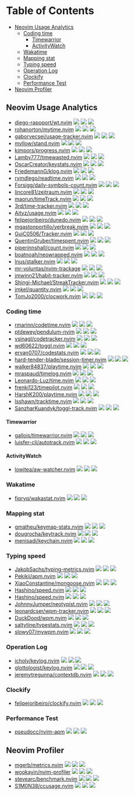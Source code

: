 # Table of Contents

<!-- toc -->

- [Neovim Usage Analytics](#neovim-usage-analytics)
  - [Coding time](#coding-time)
    - [Timewarrior](#timewarrior)
    - [ActivityWatch](#activitywatch)
  - [Wakatime](#wakatime)
  - [Mapping stat](#mapping-stat)
  - [Typing speed](#typing-speed)
  - [Operation Log](#operation-log)
  - [Clockify](#clockify)
  - [Performance Test](#performance-test)
- [Neovim Profiler](#neovim-profiler)

<!-- tocstop -->

## Neovim Usage Analytics

- [diego-rapoport/wt.nvim](https://github.com/diego-rapoport/wt.nvim) ![](https://img.shields.io/github/stars/diego-rapoport/wt.nvim) ![](https://img.shields.io/github/last-commit/diego-rapoport/wt.nvim) ![](https://img.shields.io/github/commit-activity/y/diego-rapoport/wt.nvim)
- [rohanorton/mytime.nvim](https://github.com/rohanorton/mytime.nvim) ![](https://img.shields.io/github/stars/rohanorton/mytime.nvim) ![](https://img.shields.io/github/last-commit/rohanorton/mytime.nvim) ![](https://img.shields.io/github/commit-activity/y/rohanorton/mytime.nvim)
- [gaborvecsei/usage-tracker.nvim](https://github.com/gaborvecsei/usage-tracker.nvim) ![](https://img.shields.io/github/stars/gaborvecsei/usage-tracker.nvim) ![](https://img.shields.io/github/last-commit/gaborvecsei/usage-tracker.nvim) ![](https://img.shields.io/github/commit-activity/y/gaborvecsei/usage-tracker.nvim)
- [mvllow/stand.nvim](https://github.com/mvllow/stand.nvim) ![](https://img.shields.io/github/stars/mvllow/stand.nvim) ![](https://img.shields.io/github/last-commit/mvllow/stand.nvim) ![](https://img.shields.io/github/commit-activity/y/mvllow/stand.nvim)
- [kimpors/progress.nvim](https://github.com/kimpors/progress.nvim) ![](https://img.shields.io/github/stars/kimpors/progress.nvim) ![](https://img.shields.io/github/last-commit/kimpors/progress.nvim) ![](https://img.shields.io/github/commit-activity/y/kimpors/progress.nvim)
- [Lamby777/timewasted.nvim](https://github.com/Lamby777/timewasted.nvim) ![](https://img.shields.io/github/stars/Lamby777/timewasted.nvim) ![](https://img.shields.io/github/last-commit/Lamby777/timewasted.nvim) ![](https://img.shields.io/github/commit-activity/y/Lamby777/timewasted.nvim)
- [OscarCreator/keystats.nvim](https://github.com/OscarCreator/keystats.nvim) ![](https://img.shields.io/github/stars/OscarCreator/keystats.nvim) ![](https://img.shields.io/github/last-commit/OscarCreator/keystats.nvim) ![](https://img.shields.io/github/commit-activity/y/OscarCreator/keystats.nvim)
- [FriedemannG/klog.nvim](https://github.com/FriedemannG/klog.nvim) ![](https://img.shields.io/github/stars/FriedemannG/klog.nvim) ![](https://img.shields.io/github/last-commit/FriedemannG/klog.nvim) ![](https://img.shields.io/github/commit-activity/y/FriedemannG/klog.nvim)
- [rymdlego/readtime.nvim](https://github.com/rymdlego/readtime.nvim) ![](https://img.shields.io/github/stars/rymdlego/readtime.nvim) ![](https://img.shields.io/github/last-commit/rymdlego/readtime.nvim) ![](https://img.shields.io/github/commit-activity/y/rymdlego/readtime.nvim)
- [Forsigg/daily-symbols-count.nvim](https://github.com/Forsigg/daily-symbols-count.nvim) ![](https://img.shields.io/github/stars/Forsigg/daily-symbols-count.nvim) ![](https://img.shields.io/github/last-commit/Forsigg/daily-symbols-count.nvim) ![](https://img.shields.io/github/commit-activity/y/Forsigg/daily-symbols-count.nvim)
- [lincore81/zeitraum.nvim](https://github.com/lincore81/zeitraum.nvim) ![](https://img.shields.io/github/stars/lincore81/zeitraum.nvim) ![](https://img.shields.io/github/last-commit/lincore81/zeitraum.nvim) ![](https://img.shields.io/github/commit-activity/y/lincore81/zeitraum.nvim)
- [maorun/timeTrack.nvim](https://github.com/maorun/timeTrack.nvim) ![](https://img.shields.io/github/stars/maorun/timeTrack.nvim) ![](https://img.shields.io/github/last-commit/maorun/timeTrack.nvim) ![](https://img.shields.io/github/commit-activity/y/maorun/timeTrack.nvim)
- [3rd/time-tracker.nvim](https://github.com/3rd/time-tracker.nvim) ![](https://img.shields.io/github/stars/3rd/time-tracker.nvim) ![](https://img.shields.io/github/last-commit/3rd/time-tracker.nvim) ![](https://img.shields.io/github/commit-activity/y/3rd/time-tracker.nvim)
- [Aityz/usage.nvim](https://github.com/Aityz/usage.nvim) ![](https://img.shields.io/github/stars/Aityz/usage.nvim) ![](https://img.shields.io/github/last-commit/Aityz/usage.nvim) ![](https://img.shields.io/github/commit-activity/y/Aityz/usage.nvim)
- [felipejoribeiro/dunedo.nvim](https://github.com/felipejoribeiro/dunedo.nvim) ![](https://img.shields.io/github/stars/felipejoribeiro/dunedo.nvim) ![](https://img.shields.io/github/last-commit/felipejoribeiro/dunedo.nvim) ![](https://img.shields.io/github/commit-activity/y/felipejoribeiro/dunedo.nvim)
- [mgastonportillo/yerbreak.nvim](https://github.com/mgastonportillo/yerbreak.nvim) ![](https://img.shields.io/github/stars/mgastonportillo/yerbreak.nvim) ![](https://img.shields.io/github/last-commit/mgastonportillo/yerbreak.nvim) ![](https://img.shields.io/github/commit-activity/y/mgastonportillo/yerbreak.nvim)
- [GuiC0506/Tracker.nvim](https://github.com/GuiC0506/Tracker.nvim) ![](https://img.shields.io/github/stars/GuiC0506/Tracker.nvim) ![](https://img.shields.io/github/last-commit/GuiC0506/Tracker.nvim) ![](https://img.shields.io/github/commit-activity/y/GuiC0506/Tracker.nvim)
- [QuentinGruber/timespent.nvim](https://github.com/QuentinGruber/timespent.nvim) ![](https://img.shields.io/github/stars/QuentinGruber/timespent.nvim) ![](https://img.shields.io/github/last-commit/QuentinGruber/timespent.nvim) ![](https://img.shields.io/github/commit-activity/y/QuentinGruber/timespent.nvim)
- [piperinnshall/count.nvim](https://github.com/piperinnshall/count.nvim) ![](https://img.shields.io/github/stars/piperinnshall/count.nvim) ![](https://img.shields.io/github/last-commit/piperinnshall/count.nvim) ![](https://img.shields.io/github/commit-activity/y/piperinnshall/count.nvim)
- [boatnoah/neowrapped.nvim](https://github.com/boatnoah/neowrapped.nvim) ![](https://img.shields.io/github/stars/boatnoah/neowrapped.nvim) ![](https://img.shields.io/github/last-commit/boatnoah/neowrapped.nvim) ![](https://img.shields.io/github/commit-activity/y/boatnoah/neowrapped.nvim)
- [lnus/stalker.nvim](https://github.com/lnus/stalker.nvim) ![](https://img.shields.io/github/stars/lnus/stalker.nvim) ![](https://img.shields.io/github/last-commit/lnus/stalker.nvim) ![](https://img.shields.io/github/commit-activity/y/lnus/stalker.nvim)
- [mr-voluntas/nvim-trackage](https://github.com/mr-voluntas/nvim-trackage) ![](https://img.shields.io/github/stars/mr-voluntas/nvim-trackage) ![](https://img.shields.io/github/last-commit/mr-voluntas/nvim-trackage) ![](https://img.shields.io/github/commit-activity/y/mr-voluntas/nvim-trackage)
- [jmwinn21/habit-tracker.nvim](https://github.com/jmwinn21/habit-tracker.nvim) ![](https://img.shields.io/github/stars/jmwinn21/habit-tracker.nvim) ![](https://img.shields.io/github/last-commit/jmwinn21/habit-tracker.nvim) ![](https://img.shields.io/github/commit-activity/y/jmwinn21/habit-tracker.nvim)
- [Shingi-Michael/StreakTracker.nvim](https://github.com/Shingi-Michael/StreakTracker.nvim) ![](https://img.shields.io/github/stars/Shingi-Michael/StreakTracker.nvim) ![](https://img.shields.io/github/last-commit/Shingi-Michael/StreakTracker.nvim) ![](https://img.shields.io/github/commit-activity/y/Shingi-Michael/StreakTracker.nvim)
- [jmkel/quantity.nvim](https://github.com/jmkel/quantity.nvim) ![](https://img.shields.io/github/stars/jmkel/quantity.nvim) ![](https://img.shields.io/github/last-commit/jmkel/quantity.nvim) ![](https://img.shields.io/github/commit-activity/y/jmkel/quantity.nvim)
- [TomJo2000/clocwork.nvim](https://github.com/TomJo2000/clocwork.nvim) ![](https://img.shields.io/github/stars/TomJo2000/clocwork.nvim) ![](https://img.shields.io/github/last-commit/TomJo2000/clocwork.nvim) ![](https://img.shields.io/github/commit-activity/y/TomJo2000/clocwork.nvim)

### Coding time

- [rmarinn/codetime.nvim](https://github.com/rmarinn/codetime.nvim) ![](https://img.shields.io/github/stars/rmarinn/codetime.nvim) ![](https://img.shields.io/github/last-commit/rmarinn/codetime.nvim) ![](https://img.shields.io/github/commit-activity/y/rmarinn/codetime.nvim)
- [ptdewey/pendulum-nvim](https://github.com/ptdewey/pendulum-nvim) ![](https://img.shields.io/github/stars/ptdewey/pendulum-nvim) ![](https://img.shields.io/github/last-commit/ptdewey/pendulum-nvim) ![](https://img.shields.io/github/commit-activity/y/ptdewey/pendulum-nvim)
- [vsinagl/codetracker.nvim](https://github.com/vsinagl/codetracker.nvim) ![](https://img.shields.io/github/stars/vsinagl/codetracker.nvim) ![](https://img.shields.io/github/last-commit/vsinagl/codetracker.nvim) ![](https://img.shields.io/github/commit-activity/y/vsinagl/codetracker.nvim)
- [wd60622/toggl.nvim](https://github.com/wd60622/toggl.nvim) ![](https://img.shields.io/github/stars/wd60622/toggl.nvim) ![](https://img.shields.io/github/last-commit/wd60622/toggl.nvim) ![](https://img.shields.io/github/commit-activity/y/wd60622/toggl.nvim)
- [ervan0707/codestats.nvim](https://github.com/ervan0707/codestats.nvim) ![](https://img.shields.io/github/stars/ervan0707/codestats.nvim) ![](https://img.shields.io/github/last-commit/ervan0707/codestats.nvim) ![](https://img.shields.io/github/commit-activity/y/ervan0707/codestats.nvim)
- [hard-tender-blade/session-timer.nvim](https://github.com/hard-tender-blade/session-timer.nvim) ![](https://img.shields.io/github/stars/hard-tender-blade/session-timer.nvim) ![](https://img.shields.io/github/last-commit/hard-tender-blade/session-timer.nvim) ![](https://img.shields.io/github/commit-activity/y/hard-tender-blade/session-timer.nvim)
- [walker84837/playtime.nvim](https://github.com/walker84837/playtime.nvim) ![](https://img.shields.io/github/stars/walker84837/playtime.nvim) ![](https://img.shields.io/github/last-commit/walker84837/playtime.nvim) ![](https://img.shields.io/github/commit-activity/y/walker84837/playtime.nvim)
- [mraspaud/timelog.nvim](https://github.com/mraspaud/timelog.nvim) ![](https://img.shields.io/github/stars/mraspaud/timelog.nvim) ![](https://img.shields.io/github/last-commit/mraspaud/timelog.nvim) ![](https://img.shields.io/github/commit-activity/y/mraspaud/timelog.nvim)
- [Leonardo-Luz/time.nvim](https://github.com/Leonardo-Luz/time.nvim) ![](https://img.shields.io/github/stars/Leonardo-Luz/time.nvim) ![](https://img.shields.io/github/last-commit/Leonardo-Luz/time.nvim) ![](https://img.shields.io/github/commit-activity/y/Leonardo-Luz/time.nvim)
- [frenki123/timepilot.nvim](https://github.com/frenki123/timepilot.nvim) ![](https://img.shields.io/github/stars/frenki123/timepilot.nvim) ![](https://img.shields.io/github/last-commit/frenki123/timepilot.nvim) ![](https://img.shields.io/github/commit-activity/y/frenki123/timepilot.nvim)
- [HarshK200/playtime.nvim](https://github.com/HarshK200/playtime.nvim) ![](https://img.shields.io/github/stars/HarshK200/playtime.nvim) ![](https://img.shields.io/github/last-commit/HarshK200/playtime.nvim) ![](https://img.shields.io/github/commit-activity/y/HarshK200/playtime.nvim)
- [lsshawn/tracktime.nvim](https://github.com/lsshawn/tracktime.nvim) ![](https://img.shields.io/github/stars/lsshawn/tracktime.nvim) ![](https://img.shields.io/github/last-commit/lsshawn/tracktime.nvim) ![](https://img.shields.io/github/commit-activity/y/lsshawn/tracktime.nvim)
- [SanzharKuandyk/toggl-track.nvim](https://github.com/SanzharKuandyk/toggl-track.nvim) ![](https://img.shields.io/github/stars/SanzharKuandyk/toggl-track.nvim) ![](https://img.shields.io/github/last-commit/SanzharKuandyk/toggl-track.nvim) ![](https://img.shields.io/github/commit-activity/y/SanzharKuandyk/toggl-track.nvim)

#### Timewarrior

- [gallois/timewarrior.nvim](https://github.com/gallois/timewarrior.nvim) ![](https://img.shields.io/github/stars/gallois/timewarrior.nvim) ![](https://img.shields.io/github/last-commit/gallois/timewarrior.nvim) ![](https://img.shields.io/github/commit-activity/y/gallois/timewarrior.nvim)
- [luisfer-cli/autotrack.nvim](https://github.com/luisfer-cli/autotrack.nvim) ![](https://img.shields.io/github/stars/luisfer-cli/autotrack.nvim) ![](https://img.shields.io/github/last-commit/luisfer-cli/autotrack.nvim) ![](https://img.shields.io/github/commit-activity/y/luisfer-cli/autotrack.nvim)

#### ActivityWatch

- [lowitea/aw-watcher.nvim](https://github.com/lowitea/aw-watcher.nvim) ![](https://img.shields.io/github/stars/lowitea/aw-watcher.nvim) ![](https://img.shields.io/github/last-commit/lowitea/aw-watcher.nvim) ![](https://img.shields.io/github/commit-activity/y/lowitea/aw-watcher.nvim)

### Wakatime

- [fiqryq/wakastat.nvim](https://github.com/fiqryq/wakastat.nvim) ![](https://img.shields.io/github/stars/fiqryq/wakastat.nvim) ![](https://img.shields.io/github/last-commit/fiqryq/wakastat.nvim) ![](https://img.shields.io/github/commit-activity/y/fiqryq/wakastat.nvim)

### Mapping stat

- [gmatheu/keymap-stats.nvim](https://github.com/gmatheu/keymap-stats.nvim) ![](https://img.shields.io/github/stars/gmatheu/keymap-stats.nvim) ![](https://img.shields.io/github/last-commit/gmatheu/keymap-stats.nvim) ![](https://img.shields.io/github/commit-activity/y/gmatheu/keymap-stats.nvim)
- [dougrocha/keytrack.nvim](https://github.com/dougrocha/keytrack.nvim) ![](https://img.shields.io/github/stars/dougrocha/keytrack.nvim) ![](https://img.shields.io/github/last-commit/dougrocha/keytrack.nvim) ![](https://img.shields.io/github/commit-activity/y/dougrocha/keytrack.nvim)
- [menisadi/keychain.nvim](https://github.com/menisadi/keychain.nvim) ![](https://img.shields.io/github/stars/menisadi/keychain.nvim) ![](https://img.shields.io/github/last-commit/menisadi/keychain.nvim) ![](https://img.shields.io/github/commit-activity/y/menisadi/keychain.nvim)

### Typing speed

- [JakobSachs/typing-metrics.nvim](https://github.com/JakobSachs/typing-metrics.nvim) ![](https://img.shields.io/github/stars/JakobSachs/typing-metrics.nvim) ![](https://img.shields.io/github/last-commit/JakobSachs/typing-metrics.nvim) ![](https://img.shields.io/github/commit-activity/y/JakobSachs/typing-metrics.nvim)
- [Pekikii/apm.nvim](https://github.com/Pekikii/apm.nvim) ![](https://img.shields.io/github/stars/Pekikii/apm.nvim) ![](https://img.shields.io/github/last-commit/Pekikii/apm.nvim) ![](https://img.shields.io/github/commit-activity/y/Pekikii/apm.nvim)
- [XiaoConstantine/mongoose.nvim](https://github.com/XiaoConstantine/mongoose.nvim) ![](https://img.shields.io/github/stars/XiaoConstantine/mongoose.nvim) ![](https://img.shields.io/github/last-commit/XiaoConstantine/mongoose.nvim) ![](https://img.shields.io/github/commit-activity/y/XiaoConstantine/mongoose.nvim)
- [Hashino/speed.nvim](https://github.com/Hashino/speed.nvim) ![](https://img.shields.io/github/stars/Hashino/speed.nvim) ![](https://img.shields.io/github/last-commit/Hashino/speed.nvim) ![](https://img.shields.io/github/commit-activity/y/Hashino/speed.nvim)
- [Hashino/speed.nvim](https://github.com/Hashino/speed.nvim) ![](https://img.shields.io/github/stars/Hashino/speed.nvim) ![](https://img.shields.io/github/last-commit/Hashino/speed.nvim) ![](https://img.shields.io/github/commit-activity/y/Hashino/speed.nvim)
- [JohnnyJumper/neotypist.nvim](https://github.com/JohnnyJumper/neotypist.nvim) ![](https://img.shields.io/github/stars/JohnnyJumper/neotypist.nvim) ![](https://img.shields.io/github/last-commit/JohnnyJumper/neotypist.nvim) ![](https://img.shields.io/github/commit-activity/y/JohnnyJumper/neotypist.nvim)
- [leonardcser/wpm-tracker.nvim](https://github.com/leonardcser/wpm-tracker.nvim) ![](https://img.shields.io/github/stars/leonardcser/wpm-tracker.nvim) ![](https://img.shields.io/github/last-commit/leonardcser/wpm-tracker.nvim) ![](https://img.shields.io/github/commit-activity/y/leonardcser/wpm-tracker.nvim)
- [DuckDood/wpm.nvim](https://github.com/DuckDood/wpm.nvim) ![](https://img.shields.io/github/stars/DuckDood/wpm.nvim) ![](https://img.shields.io/github/last-commit/DuckDood/wpm.nvim) ![](https://img.shields.io/github/commit-activity/y/DuckDood/wpm.nvim)
- [saltytine/typestats.nvim](https://github.com/saltytine/typestats.nvim) ![](https://img.shields.io/github/stars/saltytine/typestats.nvim) ![](https://img.shields.io/github/last-commit/saltytine/typestats.nvim) ![](https://img.shields.io/github/commit-activity/y/saltytine/typestats.nvim)
- [slowy07/mywpm.nvim](https://github.com/slowy07/mywpm.nvim) ![](https://img.shields.io/github/stars/slowy07/mywpm.nvim) ![](https://img.shields.io/github/last-commit/slowy07/mywpm.nvim) ![](https://img.shields.io/github/commit-activity/y/slowy07/mywpm.nvim)

### Operation Log

- [icholy/keylog.nvim](https://github.com/icholy/keylog.nvim) ![](https://img.shields.io/github/stars/icholy/keylog.nvim) ![](https://img.shields.io/github/last-commit/icholy/keylog.nvim) ![](https://img.shields.io/github/commit-activity/y/icholy/keylog.nvim)
- [glottologist/keylog.nvim](https://github.com/glottologist/keylog.nvim) ![](https://img.shields.io/github/stars/glottologist/keylog.nvim) ![](https://img.shields.io/github/last-commit/glottologist/keylog.nvim) ![](https://img.shields.io/github/commit-activity/y/glottologist/keylog.nvim)
- [jeremytregunna/contextdb.nvim](https://github.com/jeremytregunna/contextdb.nvim) ![](https://img.shields.io/github/stars/jeremytregunna/contextdb.nvim) ![](https://img.shields.io/github/last-commit/jeremytregunna/contextdb.nvim) ![](https://img.shields.io/github/commit-activity/y/jeremytregunna/contextdb.nvim)

### Clockify

- [felipejoribeiro/clockify.nvim](https://github.com/felipejoribeiro/clockify.nvim) ![](https://img.shields.io/github/stars/felipejoribeiro/clockify.nvim) ![](https://img.shields.io/github/last-commit/felipejoribeiro/clockify.nvim) ![](https://img.shields.io/github/commit-activity/y/felipejoribeiro/clockify.nvim)

### Performance Test

- [pseudocc/nvim-apm](https://github.com/pseudocc/nvim-apm) ![](https://img.shields.io/github/stars/pseudocc/nvim-apm) ![](https://img.shields.io/github/last-commit/pseudocc/nvim-apm) ![](https://img.shields.io/github/commit-activity/y/pseudocc/nvim-apm)

## Neovim Profiler

- [mgerb/metrics.nvim](https://github.com/mgerb/metrics.nvim) ![](https://img.shields.io/github/stars/mgerb/metrics.nvim) ![](https://img.shields.io/github/last-commit/mgerb/metrics.nvim) ![](https://img.shields.io/github/commit-activity/y/mgerb/metrics.nvim)
- [wookayin/nvim-profiler](https://github.com/wookayin/nvim-profiler) ![](https://img.shields.io/github/stars/wookayin/nvim-profiler) ![](https://img.shields.io/github/last-commit/wookayin/nvim-profiler) ![](https://img.shields.io/github/commit-activity/y/wookayin/nvim-profiler)
- [stevearc/benchmark.nvim](https://github.com/stevearc/benchmark.nvim) ![](https://img.shields.io/github/stars/stevearc/benchmark.nvim) ![](https://img.shields.io/github/last-commit/stevearc/benchmark.nvim) ![](https://img.shields.io/github/commit-activity/y/stevearc/benchmark.nvim)
- [S1M0N38/ccusage.nvim](https://github.com/S1M0N38/ccusage.nvim) ![](https://img.shields.io/github/stars/S1M0N38/ccusage.nvim) ![](https://img.shields.io/github/last-commit/S1M0N38/ccusage.nvim) ![](https://img.shields.io/github/commit-activity/y/S1M0N38/ccusage.nvim)
